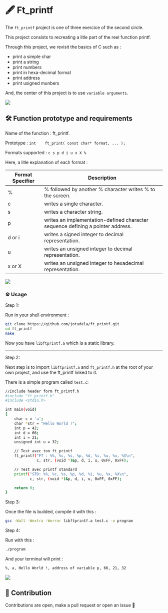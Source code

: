 # 🖋️ Ft_printf

The `ft_printf` project is one of three exercice of the second circle.

This project consists to recreating a litle part of the reel function printf.

Through this project, we revisit the basics of C such as :
- print a simple char
- print a string
- print numbers
- print in hexa-decimal format
- print address
- print usigned munbers

And, the center of this project is to use `variable arguments`.

![](https://raw.githubusercontent.com/andreasbm/readme/master/assets/lines/rainbow.png)

## 🛠️ Function prototype and requirements

Name of the function : ft_printf.

Prototype : `int    ft_print( const char* format, ... );`

Formats supported : `c s p d i u x X %`

Here, a litle explanation of each format :

| Format Specifier | Description |
|------------------|-------------|
| %                | % followed by another % character writes % to the screen. |
| c                | writes a single character. |
| s                | writes a character string. |
| p                | writes an implementation-defined character sequence defining a pointer address. |
| d or i           | writes a signed integer to decimal representation. |
| u                | writes an unsigned integer to decimal representation. |
| x or X           | writes an unsigned integer to hexadecimal representation. |


![](https://raw.githubusercontent.com/andreasbm/readme/master/assets/lines/rainbow.png)

### ⚙️ Usage

Step 1:

Run in your shell environment :
```bash
git clone https://github.com/jotudela/ft_printf.git
cd ft_printf
make
```
Now you have `libftprintf.a` which is a static library.

---

Step 2:

Next step is to import `libftprintf.a` and `ft_printf.h` at the root of your own project, and use
the ft_printf linked to it.

There is a simple program called `test.c`:

```bash
//Include header form ft_printf.h
#include "ft_printf.h"
#include <stdio.h>

int main(void)
{
    char c = 'a';
    char *str = "Hello World !";
    int p = 42;
    int d = 66;
    int i = 21;
    unsigned int u = 32;

    // Test avec ton ft_printf
    ft_printf("FT : %%, %c, %s, %p, %d, %i, %u, %x, %X\n",
              c, str, (void *)&p, d, i, u, 0xFF, 0xFF);

    // Test avec printf standard
    printf("STD: %%, %c, %s, %p, %d, %i, %u, %x, %X\n",
           c, str, (void *)&p, d, i, u, 0xFF, 0xFF);

    return 0;
}
```

Step 3:

Once the file is builded, compile it with this :
```bash
gcc -Wall -Wextra -Werror libftprintf.a test.c -o program
```

Step 4:

Run with this :
```bash
./program
```

And your terminal will print :
```bash
%, a, Hello World !, address of variable p, 66, 21, 32
```

![](https://raw.githubusercontent.com/andreasbm/readme/master/assets/lines/rainbow.png)

## 🤝 Contribution
Contributions are open, make a pull request or open an issue 🚀
